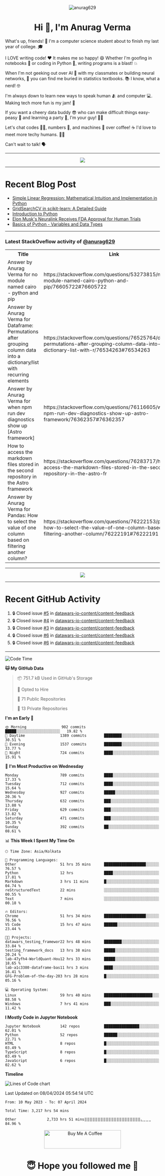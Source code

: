 

<p align="center"> <img src="https://komarev.com/ghpvc/?username=anurag629&label=Profile%20views&color=0e75b6&style=flat" alt="anurag629" /> </p>

<h1 align="center">Hi 👋, I'm Anurag Verma</h1>

What's up, friends! 👋 I'm a computer science student about to finish my last year of college. 🎓

I LOVE writing code! ❤️ It makes me so happy! 😄 Whether I'm goofing in notebooks 📓 or coding in Python 🐍, writing programs is a blast! 💥

When I'm not geeking out over AI 🤖 with my classmates or building neural networks, 🧠 you can find me buried in statistics textbooks. 📚 I know, what a nerd! 🤓

I'm always down to learn new ways to speak human 🫂 and computer 💻. Making tech more fun is my jam! 🍇

If you want a cheery data buddy 😎 who can make difficult things easy-peasy 🥝 and learning a party 🎉, I'm your guy! 🙋‍♂️

Let's chat codes 👨‍💻, numbers 🧮, and machines 🤖 over coffee! ☕ I'd love to meet more techy humans. 💁‍♂️

Can't wait to talk! 🗣️

---

<p align="center">
  <img src="https://spotify-github-profile.vercel.app/api/view.svg?uid=mwvywke3fo2gajpenodnmobfh&cover_image=true&theme=default&show_offline=false&background_color=121212&interchange=false&bar_color=53b14f&bar_color_cover=true">
</p>

---

# Recent Blog Post

<!-- BLOG-POST-LIST:START -->
- [Simple Linear Regression: Mathematical Intuition and Implementation in Python](https://codercops.tech/blog/machine-learning-algorithms/simple-linear-regression-mathematical-intuation)
- [GridSearchCV in scikit-learn: A Detailed Guide](https://codercops.tech/blog/gridsearchcv-in-scikit-learn-a-detailed-guide)
- [Introduction to Python](https://codercops.tech/blog/python-tutorial/introduction-to-python)
- [Elon Musk&#39;s Neuralink Receives FDA Approval for Human Trials](https://codercops.tech/blog/elon-musks-neuralink-receives-fda-approval-for-human-trials)
- [Basics of Python - Variables and Data Types](https://codercops.tech/blog/python-basics-of-python-variables-and-data-types)
<!-- BLOG-POST-LIST:END -->

---

### Latest StackOveflow activity of [@anurag629](https://github.com/anurag629)
<table>
  <tr><th>Title</th><th>Link</th></tr>
  <!-- STACKOVERFLOW:START --><tr><td>Answer by Anurag Verma for no module named cairo - python and pip</td><td>https://stackoverflow.com/questions/53273815/no-module-named-cairo-python-and-pip/76605722#76605722</td></tr><tr><td>Answer by Anurag Verma for Dataframe: Permutations after grouping column data into a dictionary/list with recurring elements</td><td>https://stackoverflow.com/questions/76525764/dataframe-permutations-after-grouping-column-data-into-a-dictionary-list-with-r/76534263#76534263</td></tr><tr><td>Answer by Anurag Verma for when npm run dev diagnostics show up [Astro framework]</td><td>https://stackoverflow.com/questions/76116605/when-npm-run-dev-diagnostics-show-up-astro-framework/76362357#76362357</td></tr><tr><td>How to access the markdown files stored in the second repository in the Astro framework</td><td>https://stackoverflow.com/questions/76283717/how-to-access-the-markdown-files-stored-in-the-second-repository-in-the-astro-fr</td></tr><tr><td>Answer by Anurag Verma for Pandas: How to select the value of one column based on filtering another column?</td><td>https://stackoverflow.com/questions/76222153/pandas-how-to-select-the-value-of-one-column-based-on-filtering-another-column/76222191#76222191</td></tr><!-- STACKOVERFLOW:END -->
</table>

---

<p align="center">
  <img alig src="https://github-profile-trophy.vercel.app/?username=anurag629&theme=onedark&column=-1" />
</p>

---

# Recent GitHub Activity
<!--START_SECTION:activity-->
1. 🔒 Closed issue [#5](https://github.com/datawars-io-content/content-feedback/issues/5) in [datawars-io-content/content-feedback](https://github.com/datawars-io-content/content-feedback)
2. 🔒 Closed issue [#4](https://github.com/datawars-io-content/content-feedback/issues/4) in [datawars-io-content/content-feedback](https://github.com/datawars-io-content/content-feedback)
3. 🔒 Closed issue [#3](https://github.com/datawars-io-content/content-feedback/issues/3) in [datawars-io-content/content-feedback](https://github.com/datawars-io-content/content-feedback)
4. 🔒 Closed issue [#6](https://github.com/datawars-io-content/content-feedback/issues/6) in [datawars-io-content/content-feedback](https://github.com/datawars-io-content/content-feedback)
5. 🔒 Closed issue [#6](https://github.com/datawars-io-content/content-feedback/issues/6) in [datawars-io-content/content-feedback](https://github.com/datawars-io-content/content-feedback)
<!--END_SECTION:activity-->

---

<!--START_SECTION:waka-->
![Code Time](http://img.shields.io/badge/Code%20Time-3%2C220%20hrs%2012%20mins-blue)

**🐱 My GitHub Data** 

> 📦 751.7 kB Used in GitHub's Storage 
 > 
> 💼 Opted to Hire
 > 
> 📜 71 Public Repositories 
 > 
> 🔑 13 Private Repositories 
 > 
**I'm an Early 🐤** 

```text
🌞 Morning                902 commits         █████░░░░░░░░░░░░░░░░░░░░   19.82 % 
🌆 Daytime                1389 commits        ████████░░░░░░░░░░░░░░░░░   30.51 % 
🌃 Evening                1537 commits        ████████░░░░░░░░░░░░░░░░░   33.77 % 
🌙 Night                  724 commits         ████░░░░░░░░░░░░░░░░░░░░░   15.91 % 
```
📅 **I'm Most Productive on Wednesday** 

```text
Monday                   789 commits         ████░░░░░░░░░░░░░░░░░░░░░   17.33 % 
Tuesday                  712 commits         ████░░░░░░░░░░░░░░░░░░░░░   15.64 % 
Wednesday                927 commits         █████░░░░░░░░░░░░░░░░░░░░   20.36 % 
Thursday                 632 commits         ███░░░░░░░░░░░░░░░░░░░░░░   13.88 % 
Friday                   629 commits         ███░░░░░░░░░░░░░░░░░░░░░░   13.82 % 
Saturday                 471 commits         ███░░░░░░░░░░░░░░░░░░░░░░   10.35 % 
Sunday                   392 commits         ██░░░░░░░░░░░░░░░░░░░░░░░   08.61 % 
```


📊 **This Week I Spent My Time On** 

```text
🕑︎ Time Zone: Asia/Kolkata

💬 Programming Languages: 
Other                    51 hrs 35 mins      ███████████████████░░░░░░   76.57 % 
Python                   12 hrs              ████░░░░░░░░░░░░░░░░░░░░░   17.81 % 
Markdown                 3 hrs 11 mins       █░░░░░░░░░░░░░░░░░░░░░░░░   04.74 % 
reStructuredText         22 mins             ░░░░░░░░░░░░░░░░░░░░░░░░░   00.55 % 
Text                     7 mins              ░░░░░░░░░░░░░░░░░░░░░░░░░   00.18 % 

🔥 Editors: 
Chrome                   51 hrs 34 mins      ███████████████████░░░░░░   76.56 % 
VS Code                  15 hrs 47 mins      ██████░░░░░░░░░░░░░░░░░░░   23.44 % 

🐱‍💻 Projects: 
datawars_testing_framewor22 hrs 48 mins      ████████░░░░░░░░░░░░░░░░░   33.84 % 
testing_framework_docs   13 hrs 38 mins      █████░░░░░░░░░░░░░░░░░░░░   20.24 % 
lab-47yfh4-WorldQuant-Hou12 hrs 33 mins      █████░░░░░░░░░░░░░░░░░░░░   18.65 % 
lab-a1c3380-dataframe-bas11 hrs 3 mins       ████░░░░░░░░░░░░░░░░░░░░░   16.41 % 
GFG-Problem-of-the-day-203 hrs 28 mins       █░░░░░░░░░░░░░░░░░░░░░░░░   05.16 % 

💻 Operating System: 
Linux                    59 hrs 40 mins      ██████████████████████░░░   88.58 % 
Windows                  7 hrs 41 mins       ███░░░░░░░░░░░░░░░░░░░░░░   11.42 % 
```

**I Mostly Code in Jupyter Notebook** 

```text
Jupyter Notebook         142 repos           ████████████████░░░░░░░░░   62.01 % 
Python                   52 repos            ██████░░░░░░░░░░░░░░░░░░░   22.71 % 
HTML                     8 repos             █░░░░░░░░░░░░░░░░░░░░░░░░   03.49 % 
TypeScript               8 repos             █░░░░░░░░░░░░░░░░░░░░░░░░   03.49 % 
JavaScript               6 repos             █░░░░░░░░░░░░░░░░░░░░░░░░   02.62 % 
```



**Timeline**

![Lines of Code chart](https://raw.githubusercontent.com/anurag629/anurag629/main/assets/bar_graph.png)


 Last Updated on 08/04/2024 05:54:14 UTC
<!--END_SECTION:waka-->

<!--START_SECTION:waka-simple-->

```text
From: 10 May 2023 - To: 07 April 2024

Total Time: 3,217 hrs 54 mins

Other              2,733 hrs 51 mins⣿⣿⣿⣿⣿⣿⣿⣿⣿⣿⣿⣿⣿⣿⣿⣿⣿⣿⣿⣿⣿⣄⣀⣀⣀   84.96 %
```

<!--END_SECTION:waka-simple-->

<p align="center"> 
<a href="https://www.buymeacoffee.com/anurag629" target="_blank"><img src="https://cdn.buymeacoffee.com/buttons/default-orange.png" alt="Buy Me A Coffee" height="60" width="250"></a>
</p>


<h1 align="center"> 😇 Hope you followed me 🥰  </h1>
